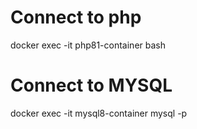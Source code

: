 # Connect to php
docker exec -it php81-container bash

# Connect to MYSQL
docker exec -it mysql8-container mysql -p